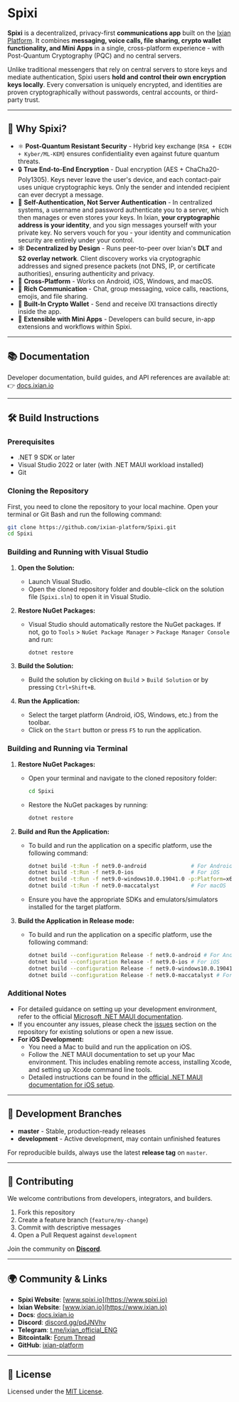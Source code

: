 ﻿# Spixi

**Spixi** is a decentralized, privacy-first **communications app** built on the [Ixian Platform](https://www.ixian.io).
It combines **messaging, voice calls, file sharing, crypto wallet functionality, and Mini Apps** in a single,
cross-platform experience - with Post-Quantum Cryptography (PQC) and no central servers.

Unlike traditional messengers that rely on central servers to store keys and mediate authentication, Spixi users **hold and
control their own encryption keys locally**. Every conversation is uniquely encrypted, and identities are proven cryptographically
without passwords, central accounts, or third-party trust.

---

## 🚀 Why Spixi?

* ⚛️ **Post-Quantum Resistant Security** - Hybrid key exchange (`RSA + ECDH + Kyber/ML-KEM`) ensures confidentiality even against
future quantum threats.
* 🔒 **True End-to-End Encryption** - Dual encryption (AES + ChaCha20-Poly1305). Keys never leave the user's device, and each
contact-pair uses unique cryptographic keys. Only the sender and intended recipient can ever decrypt a message.
* 🧬 **Self-Authentication, Not Server Authentication** - In centralized systems, a username and password authenticate you to a
server, which then manages or even stores your keys. In Ixian, **your cryptographic address is your identity**, and you sign
messages yourself with your private key. No servers vouch for you - your identity and communication security are entirely under
your control.
* 🕸️ **Decentralized by Design** - Runs peer-to-peer over Ixian's **DLT** and **S2 overlay network**. Client discovery works
via cryptographic addresses and signed presence packets (not DNS, IP, or certificate authorities), ensuring authenticity and
privacy.
* 📱 **Cross-Platform** - Works on Android, iOS, Windows, and macOS.
* 💬 **Rich Communication** - Chat, group messaging, voice calls, reactions, emojis, and file sharing.
* 💸 **Built-In Crypto Wallet** - Send and receive IXI transactions directly inside the app.
* 🧩 **Extensible with Mini Apps** - Developers can build secure, in-app extensions and workflows within Spixi.

---

## 📚 Documentation

Developer documentation, build guides, and API references are available at:
👉 [docs.ixian.io](https://docs.ixian.io)

---

## 🛠️ Build Instructions

### Prerequisites

- .NET 9 SDK or later
- Visual Studio 2022 or later (with .NET MAUI workload installed)
- Git

### Cloning the Repository

First, you need to clone the repository to your local machine. Open your terminal or Git Bash and run the following command:

```bash
git clone https://github.com/ixian-platform/Spixi.git
cd Spixi
```

### Building and Running with Visual Studio

1. **Open the Solution:**
   - Launch Visual Studio.
   - Open the cloned repository folder and double-click on the solution file (`Spixi.sln`) to open it in Visual Studio.

2. **Restore NuGet Packages:**
   - Visual Studio should automatically restore the NuGet packages. If not, go to `Tools` > `NuGet Package Manager` > `Package Manager Console` and run:
     ```powershell
     dotnet restore
     ```

3. **Build the Solution:**
   - Build the solution by clicking on `Build` > `Build Solution` or by pressing `Ctrl+Shift+B`.

4. **Run the Application:**
   - Select the target platform (Android, iOS, Windows, etc.) from the toolbar.
   - Click on the `Start` button or press `F5` to run the application.

### Building and Running via Terminal

1. **Restore NuGet Packages:**
   - Open your terminal and navigate to the cloned repository folder:
     ```bash
     cd Spixi
     ```
   - Restore the NuGet packages by running:
     ```bash
     dotnet restore
     ```

2. **Build and Run the Application:**
   - To build and run the application on a specific platform, use the following command:
     ```bash
     dotnet build -t:Run -f net9.0-android              # For Android
     dotnet build -t:Run -f net9.0-ios                  # For iOS
     dotnet build -t:Run -f net9.0-windows10.0.19041.0 -p:Platform=x64  # For Windows
     dotnet build -t:Run -f net9.0-maccatalyst          # For macOS
     ```
   - Ensure you have the appropriate SDKs and emulators/simulators installed for the target platform.

3. **Build the Application in Release mode:**
   - To build and run the application on a specific platform, use the following command:
     ```bash
     dotnet build --configuration Release -f net9.0-android # For Android
     dotnet build --configuration Release -f net9.0-ios # For iOS
     dotnet build --configuration Release -f net9.0-windows10.0.19041.0 -p:Platform=x64  # For Windows
     dotnet build --configuration Release -f net9.0-maccatalyst # For macOS
     ```

### Additional Notes

- For detailed guidance on setting up your development environment, refer to the official [Microsoft .NET MAUI documentation](https://docs.microsoft.com/en-us/dotnet/maui/).
- If you encounter any issues, please check the [issues](https://github.com/ixian-platform/Spixi/issues) section on the repository for existing solutions or open a new issue.
- **For iOS Development:**
  - You need a Mac to build and run the application on iOS.
  - Follow the .NET MAUI documentation to set up your Mac environment. This includes enabling remote access, installing Xcode, and setting up Xcode command line tools.
  - Detailed instructions can be found in the [official .NET MAUI documentation for iOS setup](https://learn.microsoft.com/en-us/dotnet/maui/ios/pair-to-mac?view=net-maui-8.0).

---

## 🌱 Development Branches

* **master** - Stable, production-ready releases
* **development** - Active development, may contain unfinished features

For reproducible builds, always use the latest **release tag** on `master`.

---

## 🤝 Contributing

We welcome contributions from developers, integrators, and builders.

1. Fork this repository
2. Create a feature branch (`feature/my-change`)
3. Commit with descriptive messages
4. Open a Pull Request against `development`

Join the community on **[Discord](https://discord.gg/pdJNVhv)**.

---

## 🌍 Community & Links

* **Spixi Website**: [www.spixi.io](https://www.spixi.io)
* **Ixian Website**: [www.ixian.io](https://www.ixian.io)
* **Docs**: [docs.ixian.io](https://docs.ixian.io)
* **Discord**: [discord.gg/pdJNVhv](https://discord.gg/pdJNVhv)
* **Telegram**: [t.me/ixian\_official\_ENG](https://t.me/ixian_official_ENG)
* **Bitcointalk**: [Forum Thread](https://bitcointalk.org/index.php?topic=4631942.0)
* **GitHub**: [ixian-platform](https://www.github.com/ixian-platform)

---

## 📜 License

Licensed under the [MIT License](LICENSE).
